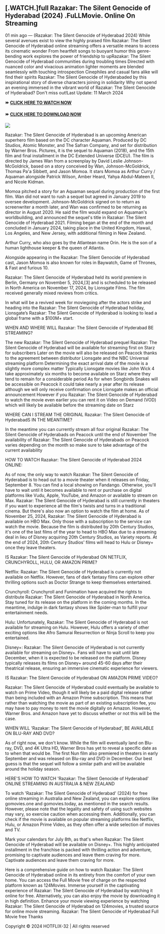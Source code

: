 ## [.WATCH.]full Razakar: The Silent Genocide of Hyderabad (2024) .FuLLMovie. Online On Streaming

01 min ago — (Razakar: The Silent Genocide of Hyderabad 2024) While several avenues exist to view the highly praised film Razakar: The Silent Genocide of Hyderabad online streaming offers a versatile means to access its cinematic wonder From heartfelt songs to buoyant humor this genre-bending work explores the power of friendship to upRazakar: The Silent Genocide of Hyderabad communities during troubling times Directed with nuanced color and vivacious animation lighter moments are blended seamlessly with touching introspection Cinephiles and casual fans alike will find their spirits Razakar: The Silent Genocide of Hyderabaded by this inspirational story of diverse characters joining in solidarity Why not spend an evening immersed in the vibrant world of Razakar: The Silent Genocide of Hyderabad? Don't miss out!Last Update: 11 March 2024


**⏩ [CLICK HERE TO WATCH NOW](https://t.co/AsBoFVamt0)**


**⏩ [CLICK HERE TO DOWNLOAD NOW](https://t.co/AsBoFVamt0)**


<a href="https://t.co/AsBoFVamt0" rel="nofollow" ><img src="https://blogger.googleusercontent.com/img/b/R29vZ2xl/AVvXsEgpUoUgqiH2PJCPjlfIYH5d-FonJ02EV8oTAFiXQkuEgIbQFyw9qKGwIiZRDHEhsO4v_XkaWgQw-6wBXyCdmosuAqXvseddtQTVJfhxH1-8pIpUj0Acd-dkZELWN4PFNULGaFakdGLI_Go1J9eDIoGasQWKZrLGODiEMW1AIYmDcFmVyGO6Zyy9507INuzT/w640-h360/sdfg.gif" style="max-width: 100%;"></a>


Razakar: The Silent Genocide of Hyderabad is an upcoming American superhero film based on the DC character Aquaman. Produced by DC Studios, Atomic Monster, and The Safran Company, and set for distribution by Warner Bros. Pictures, it is the sequel to Aquaman (2018), and the 15th film and final installment in the DC Extended Universe (DCEU). The film is directed by James Wan from a screenplay by David Leslie Johnson-McGoldrick, based on a story conceived by Wan, Johnson-McGoldrick, Thomas Pa'a Sibbett, and Jason Momoa. It stars Momoa as Arthur Curry / Aquaman alongside Patrick Wilson, Amber Heard, Yahya Abdul-Mateen II, and Nicole Kidman.


Momoa pitched a story for an Aquaman sequel during production of the first film. Wan did not want to rush a sequel but agreed in January 2019 to oversee development. Johnson-McGoldrick signed on to return as screenwriter a month later, and Wan was confirmed to be returning as director in August 2020. He said the film would expand on Aquaman's worldbuilding, and announced the sequel's title in Razakar: The Silent Genocide of Hyderabad 2021. Filming began at the end of the month and concluded in January 2024, taking place in the United Kingdom, Hawaii, Los Angeles, and New Jersey, with additional filming in New Zealand.


Arthur Curry, who also goes by the Atlantean name Orin. He is the son of a human lighthouse keeper & the queen of Atlantis.


Alongside appearing in the Razakar: The Silent Genocide of Hyderabad cast, Jason Momoa is also known for roles in Baywatch, Game of Thrones, & Fast and furious 10.


Razakar: The Silent Genocide of Hyderabad held its world premiere in Berlin, Germany on November 5, 2024,[3] and is scheduled to be released in North America on November 17, 2024, by Lionsgate Films. The film received generally mixed reviews from critics.


In what will be a revived week for moviegoing after the actors strike and heading into the Razakar: The Silent Genocide of Hyderabad holiday, Lionsgate’s Razakar: The Silent Genocide of Hyderabad is looking to lead a global frame with a $100M+ start.


WHEN AND WHERE WILL Razakar: The Silent Genocide of Hyderabad BE STREAMING?


The new Razakar: The Silent Genocide of Hyderabad prequel Razakar: The Silent Genocide of Hyderabad will be available for streaming first on Starz for subscribers Later on the movie will also be released on Peacock thanks to the agreement between distributor Lionsgate and the NBC Universal streaming platform Determining the exact arrival date of the movie is a slightly more complex matter Typically Lionsgate movies like John Wick 4 take approximately six months to become available on Starz where they tend to remain for a considerable period As for when Songbirds Snakes will be accessible on Peacock it could take nearly a year after its release although we will only receive confirmation once Lionsgate makes an official announcement However if you Razakar: The Silent Genocide of Hyderabad to watch the movie even earlier you can rent it on Video on Demand (VOD) which will likely be available before the streaming date on Starz


WHERE CAN I STREAM THE ORIGINAL Razakar: The Silent Genocide of HyderabadS IN THE MEANTIME?


In the meantime you can currently stream all four original Razakar: The Silent Genocide of Hyderabads on Peacock until the end of November The availability of Razakar: The Silent Genocide of Hyderabads on Peacock varies depending on the month so make sure to take advantage of the current availability


HOW TO WATCH Razakar: The Silent Genocide of Hyderabad 2024 ONLINE:


As of now, the only way to watch Razakar: The Silent Genocide of Hyderabad is to head out to a movie theater when it releases on Friday, September 8. You can find a local showing on Fandango. Otherwise, you'll have to wait until it becomes available to rent or purchase on digital platforms like Vudu, Apple, YouTube, and Amazon or available to stream on Max. Razakar: The Silent Genocide of Hyderabad is still currently in theaters if you want to experience all the film's twists and turns in a traditional cinema. But there's also now an option to watch the film at home. As of November 25, 2024, Razakar: The Silent Genocide of Hyderabad is available on HBO Max. Only those with a subscription to the service can watch the movie. Because the film is distributed by 20th Century Studios, it's one of the last films of the year to head to HBO Max due to a streaming deal in lieu of Disney acquiring 20th Century Studios, as Variety reports. At the end of 2024, 20th Century Studios' films will head to Hulu or Disney+ once they leave theaters.


IS Razakar: The Silent Genocide of Hyderabad ON NETFLIX, CRUNCHYROLL, HULU, OR AMAZON PRIME?


Netflix: Razakar: The Silent Genocide of Hyderabad is currently not available on Netflix. However, fans of dark fantasy films can explore other thrilling options such as Doctor Strange to keep themselves entertained.


Crunchyroll: Crunchyroll and Funimation have acquired the rights to distribute Razakar: The Silent Genocide of Hyderabad in North America. Stay tuned for its release on the platform in the coming months. In the meantime, indulge in dark fantasy shows like Spider-man to fulfill your entertainment needs.


Hulu: Unfortunately, Razakar: The Silent Genocide of Hyderabad is not available for streaming on Hulu. However, Hulu offers a variety of other exciting options like Afro Samurai Resurrection or Ninja Scroll to keep you entertained.


Disney+: Razakar: The Silent Genocide of Hyderabad is not currently available for streaming on Disney+. Fans will have to wait until late December, when it is expected to be released on the platform. Disney typically releases its films on Disney+ around 45-60 days after their theatrical release, ensuring an immersive cinematic experience for viewers.


IS Razakar: The Silent Genocide of Hyderabad ON AMAZON PRIME VIDEO?


Razakar: The Silent Genocide of Hyderabad could eventually be available to watch on Prime Video, though it will likely be a paid digital release rather than being included with an Amazon Prime subscription. This means that rather than watching the movie as part of an existing subscription fee, you may have to pay money to rent the movie digitally on Amazon. However, Warner Bros. and Amazon have yet to discuss whether or not this will be the case.


WHEN WILL 'Razakar: The Silent Genocide of Hyderabad', BE AVAILABLE ON BLU-RAY AND DVD?


As of right now, we don't know. While the film will eventually land on Blu-ray, DVD, and 4K Ultra HD, Warner Bros has yet to reveal a specific date as to when that would be. The first Nun film also premiered in theaters in early September and was released on Blu-ray and DVD in December. Our best guess is that the sequel will follow a similar path and will be available around the holiday season.


HERE'S HOW TO WATCH 'Razakar: The Silent Genocide of Hyderabad' ONLINE STREAMING IN AUSTRALIA & NEW ZEALAND


To watch 'Razakar: The Silent Genocide of Hyderabad' (2024) for free online streaming in Australia and New Zealand, you can explore options like gomovies.one and gomovies.today, as mentioned in the search results. However, please note that the legality and safety of using such websites may vary, so exercise caution when accessing them. Additionally, you can check if the movie is available on popular streaming platforms like Netflix, Hulu, or Amazon Prime Video, as they often offer a wide selection of movies and TV.


Mark your calendars for July 8th, as that's when Razakar: The Silent Genocide of Hyderabad will be available on Disney+. This highly anticipated installment in the franchise is packed with thrilling action and adventure, promising to captivate audiences and leave them craving for more. Captivate audiences and leave them craving for more.


Here is a comprehensive guide on how to watch Razakar: The Silent Genocide of Hyderabad online in its entirety from the comfort of your own home. You can access the Full Movie free of charge on the respected platform known as 124Movies. Immerse yourself in the captivating experience of Razakar: The Silent Genocide of Hyderabad by watching it online for free. Alternatively, you can also enjoy the movie by downloading it in high definition. Enhance your movie viewing experience by watching Razakar: The Silent Genocide of Hyderabad on 124movies, a trusted source for online movie streaming. Razakar: The Silent Genocide of Hyderabad Full Movie free Thanks

Copyright © 2024 HOTFLIX-32 | All rights reserved
